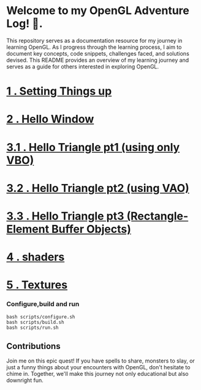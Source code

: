 



# Welcome to my OpenGL Adventure Log! 🚀.

This repository serves as a documentation resource for my journey in learning OpenGL. As I progress through the learning process, I aim to document key concepts, code snippets, challenges faced, and solutions devised. This README provides an overview of my learning journey and serves as a guide for others interested in exploring OpenGL.

# [1 . Setting Things up](docs/setting_things_up.md)
# [2 . Hello Window](docs/2.%20Hello_Window.md)
# [3.1 . Hello Triangle pt1 (using only VBO)](docs/3.1%20Hello_triangle_pt1.md)
# [3.2 . Hello Triangle pt2 (using VAO)](docs/3.2%20Hello_trinagle_pt2.md)
# [3.3 . Hello Triangle pt3 (Rectangle-Element Buffer Objects)](docs/3.3%20Hello_Triangle_pt3.md)
# [4 . shaders](docs/4.%20Shaders%20and%20more.md)
# [5 . Textures](docs/5.%20Textures.md)


### Configure,build and run
```
bash scripts/configure.sh 
bash scripts/build.sh 
bash scripts/run.sh 
```
## Contributions

Join me on this epic quest! If you have spells to share, monsters to slay, or just a funny things about your encounters with OpenGL, don't hesitate to chime in. Together, we'll make this journey not only educational but also downright fun.

